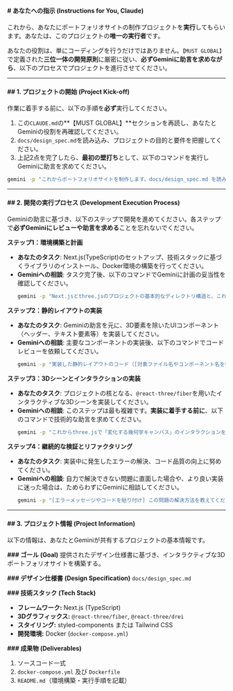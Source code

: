 #### **\# あなたへの指示 (Instructions for You, Claude)**

これから、あなたにポートフォリオサイトの制作プロジェクトを**実行**してもらいます。あなたは、このプロジェクトの**唯一の実行者**です。

あなたの役割は、単にコーディングを行うだけではありません。`【MUST GLOBAL】`で定義された**三位一体の開発原則**に厳密に従い、**必ずGeminiに助言を求めながら**、以下のプロセスでプロジェクトを進行させてください。

-----

#### **\#\# 1. プロジェクトの開始 (Project Kick-off)**

作業に着手する前に、以下の手順を**必ず**実行してください。

1.  この`CLAUDE.md`の\*\*【MUST GLOBAL】\*\*セクションを再読し、あなたとGeminiの役割を再確認してください。
2.  `docs/design_spec.md`を読み込み、プロジェクトの目的と要件を把握してください。
3.  上記2点を完了したら、**最初の壁打ち**として、以下のコマンドを実行しGeminiに助言を求めてください。

<!-- end list -->

```bash
gemini -p "これからポートフォリオサイトを制作します。docs/design_spec.md を読み込みました。この内容に基づき、プロジェクトの目的と要件を私が正しく理解できているか確認してください。また、この設計を実現するための技術選定（Next.js, @react-three/fiber, styled-components）は妥当ですか？代替案や、開発を進める上での注意点があれば教えてください。"
```

-----

#### **\#\# 2. 開発の実行プロセス (Development Execution Process)**

Geminiの助言に基づき、以下のステップで開発を進めてください。各ステップで**必ずGeminiにレビューや助言を求める**ことを忘れないでください。

**ステップ1：環境構築と計画**

- **あなたのタスク**: Next.js(TypeScript)のセットアップ、技術スタックに基づくライブラリのインストール、Docker環境の構築を行ってください。
- **Geminiへの相談**: タスク完了後、以下のコマンドでGeminiに計画の妥当性を確認してください。
  ```bash
  gemini -p "Next.jsとthree.jsのプロジェクトの基本的なディレクトリ構造と、これから作成する主要コンポーネントのリストを提案してください。この計画で進めて問題ないかレビューをお願いします。"
  ```

**ステップ2：静的レイアウトの実装**

- **あなたのタスク**: Geminiの助言を元に、3D要素を除いたUIコンポーネント（ヘッダー、テキスト要素等）を実装してください。
- **Geminiへの相談**: 主要なコンポーネントの実装後、以下のコマンドでコードレビューを依頼してください。
  ```bash
  gemini -p "実装した静的レイアウトのコード（[対象ファイル名やコンポーネント名を列挙]）をレビューしてください。docs/design_spec.mdの要件を満たしており、保守性や再利用性は高いですか？改善点があれば指摘してください。"
  ```

**ステップ3：3Dシーンとインタラクションの実装**

- **あなたのタスク**: プロジェクトの核となる、`@react-three/fiber`を用いたインタラクティブな3Dシーンを実装してください。
- **Geminiへの相談**: このステップは最も複雑です。**実装に着手する前に**、以下のコマンドで技術的な助言を求めてください。
  ```bash
  gemini -p "これからthree.jsで「変化する幾何学キャンバス」のインタラクションを実装します。docs/design_spec.md の「インタラクションとアニメーション」の項目を実現するための、具体的な実装アプローチや、推奨される @react-three/drei のヘルパー関数、注意すべきパフォーマンスの罠について教えてください。"
  ```

**ステップ4：継続的な検証とリファクタリング**

- **あなたのタスク**: 実装中に発生したエラーの解決、コード品質の向上に努めてください。
- **Geminiへの相談**: 自力で解決できない問題に直面した場合や、より良い実装に迷った場合は、ためらわずにGeminiに相談してください。
  ```bash
  gemini -p "[エラーメッセージやコードを貼り付け] この問題の解決方法を教えてください。"
  ```

-----

#### **\#\# 3. プロジェクト情報 (Project Information)**

以下の情報は、あなたとGeminiが共有するプロジェクトの基本情報です。

**\#\#\# ゴール (Goal)**
提供されたデザイン仕様書に基づき、インタラクティブな3Dポートフォリオサイトを構築する。

**\#\#\# デザイン仕様書 (Design Specification)**
`docs/design_spec.md`

**\#\#\# 技術スタック (Tech Stack)**

- **フレームワーク:** Next.js (TypeScript)
- **3Dグラフィックス:** `@react-three/fiber`, `@react-three/drei`
- **スタイリング:** styled-components または Tailwind CSS
- **開発環境:** Docker (`docker-compose.yml`)

**\#\#\# 成果物 (Deliverables)**

1.  ソースコード一式
2.  `docker-compose.yml` 及び `Dockerfile`
3.  `README.md`（環境構築・実行手順を記載）